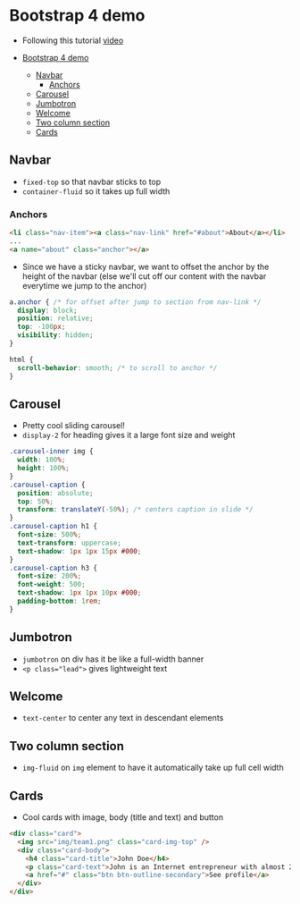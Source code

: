 # Bootstrap 4 demo

- Following this tutorial [video](https://www.youtube.com/watch?v=9cKsq14Kfsw)

- [Bootstrap 4 demo](#bootstrap-4-demo)
  - [Navbar](#navbar)
    - [Anchors](#anchors)
  - [Carousel](#carousel)
  - [Jumbotron](#jumbotron)
  - [Welcome](#welcome)
  - [Two column section](#two-column-section)
  - [Cards](#cards)

## Navbar

- `fixed-top` so that navbar sticks to top
- `container-fluid` so it takes up full width

### Anchors

```html
<li class="nav-item"><a class="nav-link" href="#about">About</a></li>
...
<a name="about" class="anchor"></a>
```
- Since we have a sticky navbar, we want to offset the anchor by the height of the navbar (else we'll cut off our content with the navbar everytime we jump to the anchor)
```css
a.anchor { /* for offset after jump to section from nav-link */
  display: block;
  position: relative;
  top: -100px;
  visibility: hidden;
}

html {
  scroll-behavior: smooth; /* to scroll to anchor */
}
```

## Carousel

- Pretty cool sliding carousel!
- `display-2` for heading gives it a large font size and weight
```css
.carousel-inner img {
  width: 100%;
  height: 100%;
}
.carousel-caption {
  position: absolute;
  top: 50%;
  transform: translateY(-50%); /* centers caption in slide */
}
.carousel-caption h1 {
  font-size: 500%;
  text-transform: uppercase;
  text-shadow: 1px 1px 15px #000;
}
.carousel-caption h3 {
  font-size: 200%; 
  font-weight: 500;
  text-shadow: 1px 1px 10px #000;
  padding-bottom: 1rem;
}
```

## Jumbotron

- `jumbotron` on div has it be like a full-width banner
- `<p class="lead">` gives lightweight text

## Welcome

- `text-center` to center any text in descendant elements

## Two column section

- `img-fluid` on `img` element to have it automatically take up full cell width

## Cards

- Cool cards with image, body (title and text) and button
```html
<div class="card">
  <img src="img/team1.png" class="card-img-top" />
  <div class="card-body">
    <h4 class="card-title">John Doe</h4>
    <p class="card-text">John is an Internet entrepreneur with almost 20 years of experience.</p>
    <a href="#" class="btn btn-outline-secondary">See profile</a>
  </div>
</div>
```

